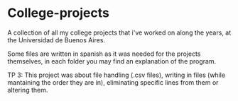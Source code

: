 # College-projects
A collection of all my college projects that i've worked on along the years, at the Universidad de Buenos Aires.

Some files are written in spanish as it was needed for the projects themselves, in each folder you may find an explanation of the program.





TP 3: 
  This project was about file handling (.csv files), writing in files (while mantaining the order they are in), eliminating specific lines from them or altering them.
